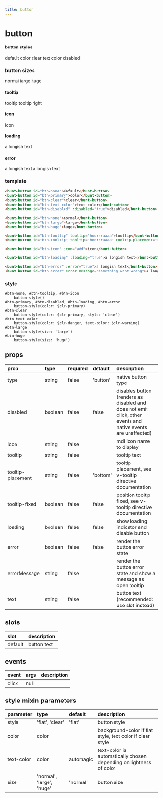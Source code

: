 ```yaml
---
title: button
---
```

# button

#### button styles
<bunt-button id="btn-none">default</bunt-button>
<bunt-button id="btn-primary">color</bunt-button>
<bunt-button id="btn-clear">clear</bunt-button>
<bunt-button id="btn-text-color">text color</bunt-button>
<bunt-button id="btn-disabled" :disabled="true">disabled</bunt-button>
### button sizes
<bunt-button id="btn-none">normal</bunt-button>
<bunt-button id="btn-large">large</bunt-button>
<bunt-button id="btn-huge">huge</bunt-button>
#### tooltip
<bunt-button id="btn-tooltip" tooltip="hoorrraaaa">tooltip</bunt-button>
<bunt-button id="btn-tooltip" tooltip="hoorrraaaa" tooltip-placement="right">tooltip right</bunt-button>
#### icon
<bunt-button id="btn-icon" icon="add">icon</bunt-button>
#### loading
<bunt-button id="btn-loading" :loading="true">a longish text</bunt-button>
#### error
<bunt-button id="btn-error" :error="true">a longish text</bunt-button>
<bunt-button id="btn-error" error-message="something went wrong">a longish text</bunt-button>
<style lang="styl">
#btn-none, #btn-tooltip, #btn-icon
	button-style()
#btn-primary, #btn-disabled, #btn-loading, #btn-error
	button-style(color: $clr-primary)
#btn-clear
	button-style(color: $clr-primary, style: 'clear')
#btn-text-color
	button-style(color: $clr-danger, text-color: $clr-warning)
#btn-large
	button-style(size: 'large')
#btn-huge
	button-style(size: 'huge')
</style>

### template
```html
<bunt-button id="btn-none">default</bunt-button>
<bunt-button id="btn-primary">color</bunt-button>
<bunt-button id="btn-clear">clear</bunt-button>
<bunt-button id="btn-text-color">text color</bunt-button>
<bunt-button id="btn-disabled" :disabled="true">disabled</bunt-button>

<bunt-button id="btn-none">normal</bunt-button>
<bunt-button id="btn-large">large</bunt-button>
<bunt-button id="btn-huge">huge</bunt-button>

<bunt-button id="btn-tooltip" tooltip="hoorrraaaa">tooltip</bunt-button>
<bunt-button id="btn-tooltip" tooltip="hoorrraaaa" tooltip-placement="right">tooltip right</bunt-button>

<bunt-button id="btn-icon" icon="add">icon</bunt-button>

<bunt-button id="btn-loading" :loading="true">a longish text</bunt-button>

<bunt-button id="btn-error" :error="true">a longish text</bunt-button>
<bunt-button id="btn-error" error-message="something went wrong">a longish text</bunt-button>
```

### style
```stylus
#btn-none, #btn-tooltip, #btn-icon
	button-style()
#btn-primary, #btn-disabled, #btn-loading, #btn-error
	button-style(color: $clr-primary)
#btn-clear
	button-style(color: $clr-primary, style: 'clear')
#btn-text-color
	button-style(color: $clr-danger, text-color: $clr-warning)
#btn-large
	button-style(size: 'large')
#btn-huge
	button-style(size: 'huge')
```

## props
| prop | type | required | default | description |
|:-----|:-----|:---------|:--------|:------------|
| type | string | false | 'button' | native button type |
| disabled | boolean | false | false | disables button (renders as disabled and does not emit click, other events and native events are unaffected) |
| icon | string | false | | mdi icon name to display |
| tooltip | string | false | | tooltip text |
| tooltip-placement | string | false | 'bottom' | tooltip placement, see v-tooltip directive documentation |
| tooltip-fixed | boolean | false | false | position tooltip fixed, see v-tooltip directive documentation |
| loading | boolean | false | false | show loading indicator and disable button |
| error | boolean | false | false | render the button error state |
| errorMessage | string | false | | render the button error state and show a message as open tooltip |
| text | string | false | | button text (recommended: use slot instead) |

## slots

| slot | description |
|:-----|:------------|
| default | button text |

## events

| event | args | description |
|:------|:-----|:------------|
| click | null | |

## style mixin parameters
| parameter | type | default | description |
|:----------|:-----|:--------|:------------|
| style | 'flat', 'clear' | 'flat' | button style |
| color | color | | background-color if flat style, text color if clear style|
| text-color | color | automagic | text-color is automatically chosen depending on lightness of color |
| size | 'normal', 'large', 'huge' | 'normal' | button size |

